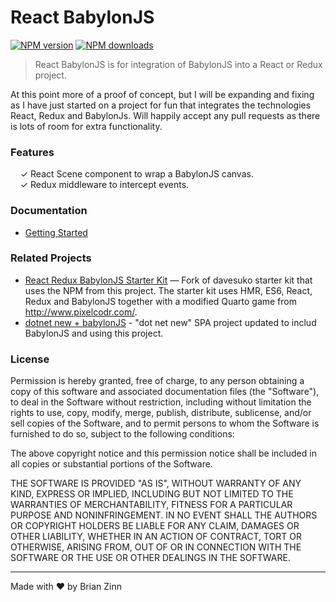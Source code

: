 # React BabylonJS

[![NPM version](http://img.shields.io/npm/v/react-babylonjs.svg?style=flat-square)](https://www.npmjs.com/package/react-babylonjs)
[![NPM downloads](http://img.shields.io/npm/dm/react-babylonjs.svg?style=flat-square)](https://www.npmjs.com/package/react-babylonjs)

> React BabylonJS is for integration of BabylonJS into a React or Redux project.

At this point more of a proof of concept, but I will be expanding and fixing as I have just started on a project for fun that integrates the technologies React, Redux and BabylonJs.  Will happily accept any pull requests as there is lots of room for extra functionality.

### Features

&nbsp; &nbsp; ✓ React Scene component to wrap a BabylonJS canvas.<br/>
&nbsp; &nbsp; ✓ Redux middleware to intercept events.<br/>

### Documentation

* [Getting Started](docs/getting-started.md)

### Related Projects

* [React Redux BabylonJS Starter Kit](https://github.com/brianzinn/react-redux-babylonjs-starter-kit) — Fork of davesuko starter kit that uses the NPM from this project.  The starter kit uses HMR, ES6, React, Redux and BabylonJS together with a modified Quarto game from http://www.pixelcodr.com/.
* [dotnet new + babylonJS](https://github.com/brianzinn/dotnet-new-babylonjs-starter) - "dot net new" SPA project updated to includ BabylonJS and using this project.

### License
Permission is hereby granted, free of charge, to any person obtaining a copy of this software and associated documentation files (the "Software"), to deal in the Software without restriction, including without limitation the rights to use, copy, modify, merge, publish, distribute, sublicense, and/or sell copies of the Software, and to permit persons to whom the Software is furnished to do so, subject to the following conditions:

The above copyright notice and this permission notice shall be included in all copies or substantial portions of the Software.

THE SOFTWARE IS PROVIDED "AS IS", WITHOUT WARRANTY OF ANY KIND, EXPRESS OR IMPLIED, INCLUDING BUT NOT LIMITED TO THE WARRANTIES OF MERCHANTABILITY, FITNESS FOR A PARTICULAR PURPOSE AND NONINFRINGEMENT. IN NO EVENT SHALL THE AUTHORS OR COPYRIGHT HOLDERS BE LIABLE FOR ANY CLAIM, DAMAGES OR OTHER LIABILITY, WHETHER IN AN ACTION OF CONTRACT, TORT OR OTHERWISE, ARISING FROM, OUT OF OR IN CONNECTION WITH THE SOFTWARE OR THE USE OR OTHER DEALINGS IN THE SOFTWARE.

---
Made with ♥ by Brian Zinn
